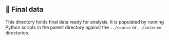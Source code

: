 ## 💎 Final data

This directory holds final data ready for analysis.
It is populated by running Python scripts in the parent directory against the `../source` or `../interim` directories.
